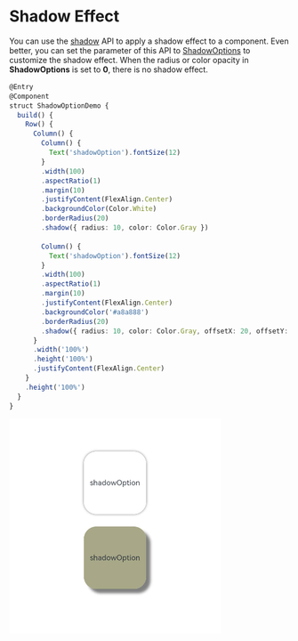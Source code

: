 # Shadow Effect


You can use the [shadow](../reference/arkui-ts/ts-universal-attributes-image-effect.md) API to apply a shadow effect to a component. Even better, you can set the parameter of this API to [ShadowOptions](../reference/arkui-ts/ts-universal-attributes-image-effect.md#shadowoptions) to customize the shadow effect. When the radius or color opacity in **ShadowOptions** is set to **0**, there is no shadow effect.



```ts
@Entry
@Component
struct ShadowOptionDemo {
  build() {
    Row() {
      Column() {
        Column() {
          Text('shadowOption').fontSize(12)
        }
        .width(100)
        .aspectRatio(1)
        .margin(10)
        .justifyContent(FlexAlign.Center)
        .backgroundColor(Color.White)
        .borderRadius(20)
        .shadow({ radius: 10, color: Color.Gray })

        Column() {
          Text('shadowOption').fontSize(12)
        }
        .width(100)
        .aspectRatio(1)
        .margin(10)
        .justifyContent(FlexAlign.Center)
        .backgroundColor('#a8a888')
        .borderRadius(20)
        .shadow({ radius: 10, color: Color.Gray, offsetX: 20, offsetY: 20 })
      }
      .width('100%')
      .height('100%')
      .justifyContent(FlexAlign.Center)
    }
    .height('100%')
  }
}
```



![en-us_image_0000001598502322](figures/en-us_image_0000001598502322.png)
